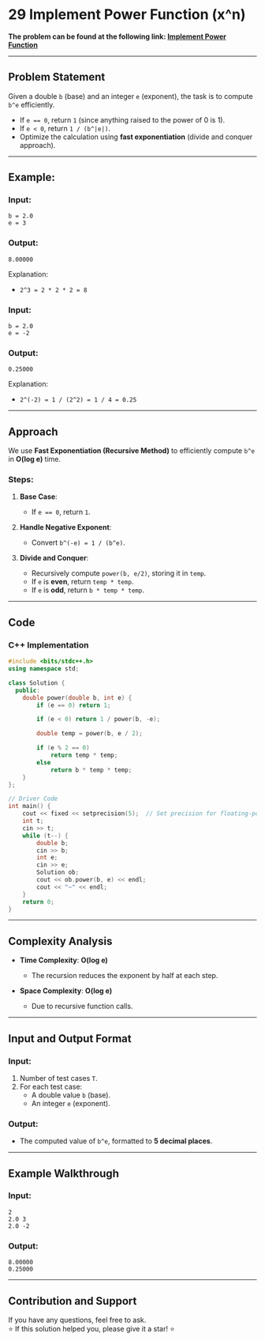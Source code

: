 # 29 Implement Power Function (x^n)

**The problem can be found at the following link: [Implement Power Function](https://www.geeksforgeeks.org/problems/powx-n/1)**

---

## Problem Statement

Given a double `b` (base) and an integer `e` (exponent), the task is to compute `b^e` efficiently.

- If `e == 0`, return `1` (since anything raised to the power of 0 is 1).
- If `e < 0`, return `1 / (b^|e|)`.
- Optimize the calculation using **fast exponentiation** (divide and conquer approach).

---

## Example:

### Input:
```
b = 2.0
e = 3
```

### Output:
```
8.00000
```

Explanation:
- `2^3 = 2 * 2 * 2 = 8`

### Input:
```
b = 2.0
e = -2
```

### Output:
```
0.25000
```

Explanation:
- `2^(-2) = 1 / (2^2) = 1 / 4 = 0.25`

---

## Approach

We use **Fast Exponentiation (Recursive Method)** to efficiently compute `b^e` in **O(log e)** time.

### Steps:

1. **Base Case**:
   - If `e == 0`, return `1`.

2. **Handle Negative Exponent**:
   - Convert `b^(-e) = 1 / (b^e)`.

3. **Divide and Conquer**:
   - Recursively compute `power(b, e/2)`, storing it in `temp`.
   - If `e` is **even**, return `temp * temp`.
   - If `e` is **odd**, return `b * temp * temp`.

---

## Code

### C++ Implementation

```cpp
#include <bits/stdc++.h>
using namespace std;

class Solution {
  public:
    double power(double b, int e) {
        if (e == 0) return 1;

        if (e < 0) return 1 / power(b, -e);

        double temp = power(b, e / 2);

        if (e % 2 == 0)
            return temp * temp;
        else
            return b * temp * temp;
    }
};

// Driver Code
int main() {
    cout << fixed << setprecision(5);  // Set precision for floating-point output
    int t;
    cin >> t;
    while (t--) {
        double b;
        cin >> b;
        int e;
        cin >> e;
        Solution ob;
        cout << ob.power(b, e) << endl;
        cout << "~" << endl;
    }
    return 0;
}
```

---

## Complexity Analysis

- **Time Complexity**: **O(log e)**
  - The recursion reduces the exponent by half at each step.

- **Space Complexity**: **O(log e)**
  - Due to recursive function calls.

---

## Input and Output Format

### Input:
1. Number of test cases `T`.
2. For each test case:
   - A double value `b` (base).
   - An integer `e` (exponent).

### Output:
- The computed value of `b^e`, formatted to **5 decimal places**.

---

## Example Walkthrough

### Input:
```
2
2.0 3
2.0 -2
```

### Output:
```
8.00000
0.25000
```

---

## Contribution and Support

If you have any questions, feel free to ask.  
⭐ If this solution helped you, please give it a star! ⭐
